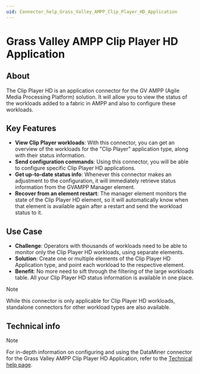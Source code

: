 ```yaml
---
uid: Connector_help_Grass_Valley_AMPP_Clip_Player_HD_Application
---
```


# Grass Valley AMPP Clip Player HD Application

## About

The Clip Player HD is an application connector for the GV AMPP (Agile Media Processing Platform) solution. It will allow you to view the status of the workloads added to a fabric in AMPP and also to configure these workloads.

## Key Features

- **View Clip Player workloads**: With this connector, you can get an overview of the workloads for the "Clip Player" application type, along with their status information.
- **Send configuration commands**: Using this connector, you will be able to configure specific Clip Player HD applications.
- **Get up-to-date status info**: Whenever this connector makes an adjustment to the configuration, it will immediately retrieve status information from the GVAMPP Manager element.
- **Recover from an element restart**: The manager element monitors the state of the Clip Player HD element, so it will automatically know when that element is available again after a restart and send the workload status to it.

## Use Case

- **Challenge**: Operators with thousands of workloads need to be able to monitor only the Clip Player HD workloads, using separate elements.
- **Solution**: Create one or multiple elements of the Clip Player HD Application type, and point each workload to the respective element.
- **Benefit**: No more need to sift through the filtering of the large workloads table. All your Clip Player HD status information is available in one place.

> [!NOTE]
> While this connector is only applicable for Clip Player HD workloads, standalone connectors for other workload types are also available.

## Technical info

> [!NOTE]
> For in-depth information on configuring and using the DataMiner connector for the Grass Valley AMPP Clip Player HD Application, refer to the [Technical help page](xref:Connector_help_Grass_Valley_AMPP_Clip_Player_HD_Application_Technical).
